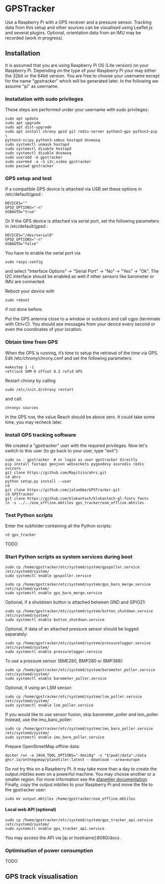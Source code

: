 # GPSTracker
Use a Raspberry Pi with a GPS receiver and a pressure sensor. 
Tracking data from this setup and other sources can be visualised using 
Leaflet.js and several plugins. 
Optional, orientation data from an IMU may be recorded (work in progress).

## Installation
It is assumed that you are using Raspberry Pi OS (Lite version) on your 
Raspberry Pi. Depending on the type of your Raspberry Pi your may either the 32bit or the 64bit version. You are free to choose your username except for the name "gpstracker" which will be generated later. In the following we assume "pi" as username.
### Installation with sudo privileges
These steps are performed under your username with sudo privileges:
```
sudo apt update
sudo apt upgrade
sudo apt dist-upgrade
sudo apt install chrony gpsd git redis-server python3-gps python3-pip \
python3-scipy python3-smbus hostapd dnsmasq
sudo systemctl unmask hostapd
sudo systemctl disable hostapd
sudo systemctl disable dnsmasq
sudo useradd -m gpstracker
sudo usermod -a -G i2c,video gpstracker
sudo passwd gpstracker
```

### GPS setup and test
If a compatible GPS device is attached via USB set these options in /etc/default/gpsd :
```
DEVICES=""
GPSD_OPTIONS="-n"
USBAUTO="true"
```
Or if the GPS device is attached via serial port, set the following parameters in /etc/default/gpsd :
```
DEVICES="/dev/serial0"
GPSD_OPTIONS="-n"
USBAUTO="false"
```

You have to enable the serial port via
```
sudo raspi-config
```
and select "Interface Options" -> "Serial Port" -> "No" -> "Yes" -> "Ok". The I2C interface should be enabled as well if other sensors like barometer or IMU are connected.

Reboot your device with
```
sudo reboot
```
if not done before.

Put the GPS antenna close to a window or outdoors and call cgps (terminate with Ctrl+C).
You should see messages from your device every second or even the coordinates of your location. 

### Obtain time from GPS
When the GPS is running, it’s time to setup the retrieval of the time via GPS.
Edit /etc/chrony/chrony.conf and set the following parameters:
```
makestep 1 -1
refclock SHM 0 offset 0.2 refid GPS
```

Restart chrony by calling
```
sudo /etc/init.d/chrony restart
```
and call:
```
chronyc sources
```

In the GPS row, the value Reach should be above zero.
It could take some time, you may recheck later.

### Install GPS tracking software
We created a "gpstracker" user with the required privileges.
Now let's switch to this user (to go back to your user, type "exit"):
```
sudo su - gpstracker  # or login as user gpstracker directly
pip install fastapi geojson websockets pygeodesy aioredis redis uvicorn
git clone https://github.com/Mayitzin/ahrs.git
cd ahrs
python setup.py install --user
cd
git clone https://github.com/jaluebbe/GPSTracker.git
cd GPSTracker
git clone https://github.com/klokantech/klokantech-gl-fonts fonts
ln -s ../../osm_offline.mbtiles gps_tracker/osm_offline.mbtiles
```

### Test Python scripts
Enter the subfolder containing all the Python scripts:
```
cd gps_tracker
```
TODO

### Start Python scripts as system services during boot
```
sudo cp /home/gpstracker/etc/systemd/system/gpspoller.service /etc/systemd/system/
sudo systemctl enable gpspoller.service
```

```
sudo cp /home/gpstracker/etc/systemd/system/gps_baro_merge.service /etc/systemd/system/
sudo systemctl enable gps_baro_merge.service
```

Optional, if a shutdown button is attached between GND and GPIO21:
```
sudo cp /home/gpstracker/etc/systemd/system/button_shutdown.service /etc/systemd/system/
sudo systemctl enable button_shutdown.service
```

Optional, if data of an attached pressure sensor should be logged
separately:
```
sudo cp /home/gpstracker/etc/systemd/system/pressurelogger.service /etc/systemd/system/
sudo systemctl enable pressurelogger.service
```

To use a pressure sensor (BME280, BMP280 or BMP388):
```
sudo cp /home/gpstracker/etc/systemd/system/barometer_poller.service /etc/systemd/system/
sudo systemctl enable barometer_poller.service
```

Optional, if using an LSM sensor:
```
sudo cp /home/gpstracker/etc/systemd/system/lsm_poller.service /etc/systemd/system/
sudo systemctl enable lsm_poller.service
```

If you would like to use sensor fusion, skip barometer_poller and
lsm_poller. 
Instead, use the imu_baro_poller:
```
sudo cp /home/gpstracker/etc/systemd/system/imu_baro_poller.service /etc/systemd/system/
sudo systemctl enable imu_baro_poller.service
```

Prepare OpenStreetMap offline data:
```
docker run -e JAVA_TOOL_OPTIONS="-Xmx10g" -v "$(pwd)/data":/data ghcr.io/onthegomap/planetiler:latest --download --area=europe
```
Do not try this on a Raspberry Pi. It may take more than a day to create
the output.mbtiles even on a powerful machine. You may choose another or a
smaller region.
For more information see the
[planetiler documentation](https://github.com/onthegomap/planetiler).
Finally, copy the output.mbtiles to your Raspberry Pi and move the file to the
gpstracker user:
```
sudo mv output.mbtiles /home/gpstracker/osm_offline.mbtiles
```

#### Local web API (optional)
```
sudo cp /home/gpstracker/etc/systemd/system/gps_tracker_api.service /etc/systemd/system/
sudo systemctl enable gps_tracker_api.service
```
You may access the API via [ip or hostname]:8080/docs .

### Optimisation of power consumption
TODO

## GPS track visualisation
